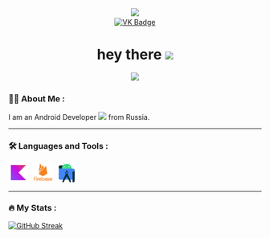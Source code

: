 
<div id="header" align="center">
  <img src="https://media.giphy.com/media/T8Dhl1KPyzRqU/giphy.gif" width="200"/>
</div>
<div id="badges" align="center">
<a href="https://vk.com/id74965135">
    <img src="https://img.shields.io/badge/VK-blue?logo=VK&style=for-the-badge" alt="VK Badge"/>
  </a>
</div>
<h1 align="center">
  hey there
  <img src="https://media.giphy.com/media/hvRJCLFzcasrR4ia7z/giphy.gif" width="30px"/>
</h1>
<div align="center">
  <img src="https://media.giphy.com/media/uB86ZyWQsnFSGYe2sA/giphy.gif" width="450"/>
</div>

### :man_technologist: About Me :

I am an Android Developer <img src="https://media.giphy.com/media/WUlplcMpOCEmTGBtBW/giphy.gif" width="30"> from Russia.

---

### :hammer_and_wrench: Languages and Tools :

<div>
  <img src="https://github.com/devicons/devicon/blob/master/icons/kotlin/kotlin-original.svg" title="Kotlin" alt="Kotlin" width="40" height="40"/>&nbsp;
  <img src="https://github.com/devicons/devicon/blob/master/icons/firebase/firebase-plain-wordmark.svg" title="Firebase" alt="Firebase" width="40" height="40"/>&nbsp;
  <img src="https://github.com/devicons/devicon/blob/master/icons/androidstudio/androidstudio-original.svg" title="Android studio" alt="Android studio" width="40" height="40"/>&nbsp;
</div>

---

### :fire: My Stats :

[![GitHub Streak](http://github-readme-streak-stats.herokuapp.com?user=Yotfr&theme=dark&background=000000)](https://git.io/streak-stats)

<!--
**Yotfr/Yotfr** is a ✨ _special_ ✨ repository because its `README.md` (this file) appears on your GitHub profile.

Here are some ideas to get you started:

- 🔭 I’m currently working on ...
- 🌱 I’m currently learning ...
- 👯 I’m looking to collaborate on ...
- 🤔 I’m looking for help with ...
- 💬 Ask me about ...
- 📫 How to reach me: ...
- 😄 Pronouns: ...
- ⚡ Fun fact: ...
-->
